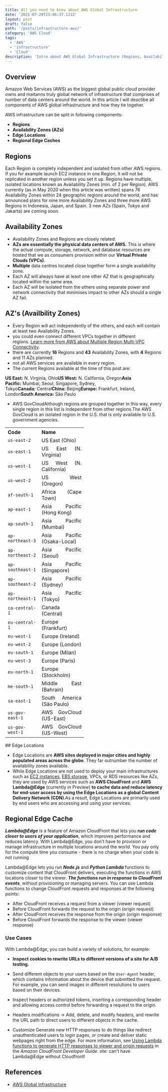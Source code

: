 ```yaml
---
title: All you need to know about AWS Global Infrastructure
date: '2021-07-20T23:46:37.121Z'
layout: post
draft: false
path: '/posts/infrastructure-aws/'
category: 'AWS Cloud'
tags:
  - 'AWS'
  - 'infrastructure'
  - 'Cloud'
description: 'Intro about AWS Global Infrastructure (Regions, Availability Zones Edge Locations and Regional Edge Caches.'
---
```


## Overview

Amazon Web Services (AWS) as the biggest global public cloud provider owns and maitanns truly global network of infrastructure that comprises of number of data centers around the world. In this article I will desctibe all components of AWS global infrastructure and how they tie togeher.

AWS infrastructure can be split in following components:

- **Regions**
- **Availability Zones (AZs)**
- **Edge Locations**
- **Regional Edge Caches**

## Regions

Each Region is complety independent and isolated from other AWS regions. If you for example launch EC2 instance in one Region, it will not be replicated in another region unless you set it up. Regions have multiple, isolated locations known as Availability Zones (min. of 2 per Region). AWS currently (as in May 2020 when this article was written) spans 76 Availability Zones within 24 geographic regions around the world, and has announced plans for nine more Availability Zones and three more AWS Regions in Indonesia, Japan, and Spain. 3 new AZs (Spain, Tokyo and Jakarta) are coming soon.

## Availability Zones

- Availability Zones and Regions are closely related.
- **AZs are essentially the physical data centers of AWS.** This is where the actual compute, storage, network, and database resources are hosted that we as consumers provision within our **Virtual Private Clouds (VPCs)**.
- **Multiple** data centres located close together form a single availability zone.
- Each AZ will always have at least one other AZ that is geographically located within the same area.
- Each AZ will be isolated from the others using separate power and network connectivity that minimises impact to other AZs should a single AZ fail.

## AZ's (Availbility Zones)

- Every Region will act independently of the others, and each will contain at least two Availability Zones.
- you could even connect different VPCs together in different regions. [Learn more from AWS about Multiple Region Multi-VPC Connectivity](https://aws.amazon.com/answers/networking/aws-multiple-region-multi-vpc-connectivity/).
- there are currently **16** Regions and **43** Availability Zones, with **4** Regions and 11 AZs planned.
- not all AWS services are available in every region.
- The current Regions available at the time of this post are:

**US East:** N. Virginia, Ohio**US West:** N. California, Oregon**Asia Pacific:** Mumbai, Seoul, Singapore, Sydney, Tokyo**Canada:** Central**China:** Beijing**Europe:** Frankfurt, Ireland, London**South America:** São Paulo

- AWS GovCloudAlthough regions are grouped together in this way, every single region in this list is independent from other regions.The AWS GovCloud is an isolated region in the U.S. that is only available to U.S. government agencies.

<div>
  <table style="width:50%; text-align: justify">
    <tbody>
      <tr>
        <th>Code</th>
        <th>Name</th>
    </tr>
    <tr>
        <td><code class="code">us-east-2</code></td>
        <td>US East (Ohio)</td>
    </tr>
    <tr>
        <td><code class="code">us-east-1</code></td>
        <td>US East (N. Virginia)</td>
    </tr>
    <tr>
        <td><code class="code">us-west-1</code></td>
        <td>US West (N. California)</td>
    </tr>
    <tr>
        <td><code class="code">us-west-2</code></td>
        <td>US West (Oregon)</td>
    </tr>
    <tr>
        <td><code class="code">af-south-1</code></td>
        <td>Africa (Cape Town)</td>
    </tr>
    <tr>
        <td><code class="code">ap-east-1</code></td>
        <td>Asia Pacific (Hong Kong)</td>
    </tr>
    <tr>
        <td><code class="code">ap-south-1</code></td>
        <td>Asia Pacific (Mumbai)</td>
    </tr>
    <tr>
        <td><code class="code">ap-northeast-3</code></td>
        <td>Asia Pacific (Osaka-Local)</td>
    </tr>
    <tr>
        <td><code class="code">ap-northeast-2</code></td>
        <td>Asia Pacific (Seoul)</td>
    </tr>
    <tr>
        <td><code class="code">ap-southeast-1</code></td>
        <td>Asia Pacific (Singapore)</td>
    </tr>
    <tr>
        <td><code class="code">ap-southeast-2</code></td>
        <td>Asia Pacific (Sydney)</td>
    </tr>
    <tr>
        <td><code class="code">ap-northeast-1</code></td>
        <td>Asia Pacific (Tokyo)</td>
    </tr>
    <tr>
        <td><code class="code">ca-central-1</code></td>
        <td>Canada (Central)</td>
    </tr>
    <tr>
        <td><code class="code">eu-central-1</code></td>
        <td>Europe (Frankfurt)</td>
    </tr>
    <tr>
        <td><code class="code">eu-west-1</code></td>
        <td>Europe (Ireland)</td>
    </tr>
    <tr>
        <td><code class="code">eu-west-2</code></td>
        <td>Europe (London)</td>
    </tr>
    <tr>
        <td><code class="code">eu-south-1</code></td>
        <td>Europe (Milan)</td>
    </tr>
    <tr>
        <td><code class="code">eu-west-3</code></td>
        <td>Europe (Paris)</td>
    </tr>
    <tr>
        <td><code class="code">eu-north-1</code></td>
        <td>Europe (Stockholm)</td>
    </tr>
    <tr>
        <td><code class="code">me-south-1</code></td>
        <td>Middle East (Bahrain)</td>
    </tr>
    <tr>
        <td><code class="code">sa-east-1</code></td>
        <td>South America (São Paulo)</td>
    </tr>
     <tr>
        <td><code class="code">us-gov-east-1</code></td>
        <td>AWS GovCloud (US-East)</td>
    </tr>
     <tr>
        <td><code class="code">us-gov-west-1</code></td>
        <td>AWS GovCloud (US-West)</td>
    </tr>
  </tbody>
  </table>
</div>
## Edge Locations

- Edge Locations are **AWS sites deployed in major cities and highly populated areas across the globe**. They far outnumber the number of availability zones available.
- While Edge Locations are not used to deploy your main infrastructures such as [EC2 instances](https://cloudacademy.com/aws-ec2-instance-types-explained/), [EBS storage](https://cloudacademy.com/amazon-ebs-shink-volume/), VPCs, or RDS resources like AZs, they are used by AWS services such as **AWS CloudFront** and **AWS Lambda@Edge** (currently in Preview) **to cache data and reduce latency for end-user access by using the Edge Locations as a global Content Delivery Network (CDN)**.As a result, Edge Locations are primarily used by end users who are accessing and using your services.

## Regional Edge Cache

**_Lambda@Edge_** is a feature of Amazon CloudFront that lets you **_run code closer to users of your application_**, which improves performance and reduces latency. With Lambda@Edge, you don't have to provision or manage infrastructure in multiple locations around the world. You pay only for the compute time you consume - there is no charge when your code is not running

Lambda@Edge lets you run **_Node.js_** and **_Python Lambda_** functions to customize content that CloudFront delivers, executing the functions in AWS locations closer to the viewer. **_The functions run in response to CloudFront events_**, without provisioning or managing servers. You can use Lambda functions to change CloudFront requests and responses at the following points:

- After CloudFront receives a request from a viewer (viewer request)
- Before CloudFront forwards the request to the origin (origin request)
- After CloudFront receives the response from the origin (origin response)
- Before CloudFront forwards the response to the viewer (viewer response)

### Use Cases

With Lambda@Edge, you can build a variety of solutions, for example:

- **Inspect cookies to rewrite URLs to different versions of a site for A/B testing.**

- Send different objects to your users based on the `User-Agent` header, which contains information about the device that submitted the request. For example, you can send images in different resolutions to users based on their devices.
- Inspect headers or authorized tokens, inserting a corresponding header and allowing access control before forwarding a request to the origin.
- Headers modifications → Add, delete, and modify headers, and rewrite the URL path to direct users to different objects in the cache.
- Customize Generate new HTTP responses to do things like redirect unauthenticated users to login pages, or create and deliver static webpages right from the edge. For more information, see [Using Lambda functions to generate HTTP responses to viewer and origin requests](https://docs.aws.amazon.com/AmazonCloudFront/latest/DeveloperGuide/http-response-generation.html) in the *Amazon CloudFront Developer Guide*.
  ote: can't have Lambda@Edge without Cloudfront!

## References

- [AWS Global Infrastructure](https://aws.amazon.com/about-aws/global-infrastructure/)
